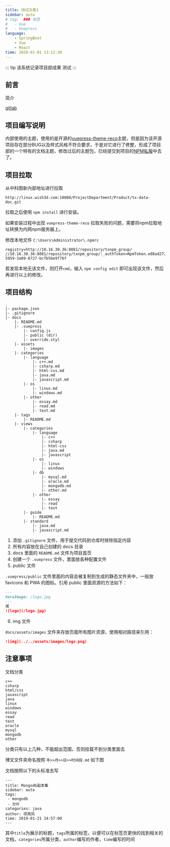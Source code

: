 ```yaml
---
title: 测试文章1
sidebar: auto
# tag:  ### 标签
#   - Vue
#   - Vuepress
language:
    - SpringBoot
    - Vue
    - React
time: 2020-01-01 13:12:30
---
```


::: tip
该系统记录项目部成果
测试
:::

<!-- more -->

## 前言

简介

[gitlab](http://linux.wish3d.com:10080/ProjectDepartment/Product/tx-data-doc.git)

## 项目编写说明

内部使用的主题，使用的是开源的[vuepress-theme-reco](https://github.com/recoluan/vuepress-theme-reco)主题，但是因为该开源项目存在部分BUG以及样式风格不符合要求，于是对它进行了修整，形成了项目部的一个特有的文档主题，修改过后的主题包，已经提交到项目的[NPM私服](http://10.16.30.36:8081/#browse/browse/components:txnpm_hosted:d3510b7ad18d82cd14458b7b27eabfbb)中去了。

## 项目拉取

从中科图新内部地址进行拉取
```
http://linux.wish3d.com:10080/ProjectDepartment/Product/tx-data-doc.git
```

拉取之后使用 `npm install` 进行安装。

如果安装过程中出现 `vuepress-theme-reco` 拉取失败的问题，需要将npm拉取地址转换为内网npm服务器上。

修改本地文件 `C:\Users\Administrator\.npmrc` 
```
registry=http://10.16.30.36:8081/repository/txnpm_group/
//10.16.30.36:8081/repository/txnpm_group/:_authToken=NpmToken.e88ad272-5959-3a09-8727-bcfb5be9f76f
```

若发现本地无该文件，则打开`cmd`，输入 `npm config edit` 即可出现该文件，然后再进行以上的修改。

## 项目结构

```
.
|- package.json
|- .gitignore
|- docs
    |- README.md
    |- .vuepress
        |- config.js
        |- public (dir)
        |- override.styl
    |- assets
        |- images
    |- categories
        |- language
            |- c++.md
            |- csharp.md
            |- html-css.md
            |- java.md
            |- javascript.md
        |- os
            |- linux.md
            |- windows.md
        |- other
            |- essay.md
            |- read.md
            |- test.md
    |- tags
        |- README.md
    |- views 
        |- categories
            |- language
                |- c++
                |- csharp
                |- html-css
                |- java.md
                |- javascript
            |- os
                |- linux
                |- windows
            |- db
                |- mysql.md
                |- oracle.md
                |- mongodb.md
                |- other.md
            |- other
                |- essay
                |- read
                |- test
        |- guide
            |- README.md
        |- standard
            |- java.md
            |- javascript.md
```

1. 添加 `.gitignore` 文件，用于提交代码到仓库时排除指定内容
2. 所有内容放在自己创建的 docs 目录
3. docs 里面的 `README.md` 文件为项目首页
4. 创建一个 `.vuepress` 文件，里面放各种配置文件
5. public 文件

`.vuepress/public` 文件里面的内容会被复制到生成的静态文件夹中，一般放 favicons 和 PWA 的图标。引用 public 里面资源的方法如下：

``` md
---
heroImage: /logo.jpg 
---
或
![logo](/logo.jpg)
``` 

6. img 文件

`docs/assets/images` 文件夹存放页面所有图片资源，使用相对路径来引用：

``` md
![img](../../assets/images/logo.png)
```

## 注意事项

文档分类

```
c++
csharp
html/css
javascript
java
linux
windows
essay
read
test
oracle
mysql
mongodb
other
```

分类只有以上几种，不能超出范围，否则挂载不到分类里面去


博文文件夹命名按照   `年>>月>>日>>时间段.md`  如下图


文档按照以下的头标准去写
```
---
title: Mongodb副本集
sidebar: auto
tags:
 - mongodb
 - 分片
categories: java
author: 项周凤
time: 2019-01-21 14:57:00
---
```

其中`title`为展示的标题，`tags`所属的标签，以便可以在标签页更快的找到相关的文档，`categories`所属分类，`author`编写的作者，`time`编写的时间